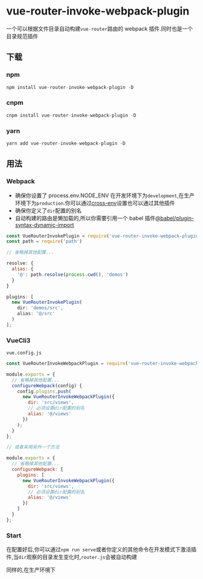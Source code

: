 # vue-router-invoke-webpack-plugin

一个可以根据文件目录自动构建`vue-router`路由的 webpack 插件.同时也是一个目录规范插件

## 下载

### npm

```javascript
npm install vue-router-invoke-webpack-plugin -D
```

### cnpm

```javascript
cnpm install vue-router-invoke-webpack-plugin -D
```

### yarn

```javascript
yarn add vue-router-invoke-webpack-plugin -D
```

## 用法

### Webpack

- 确保你设置了 process.env.NODE_ENV 在开发环境下为`development`,在生产环境下为`production`.你可以通过[cross-env](https://github.com/kentcdodds/cross-env)设置也可以通过其他插件
- 确保你定义了`dir`配置的别名
- 自动构建的路由是懒加载的,所以你需要引用一个 babel 插件[@babel/plugin-syntax-dynamic-import](https://babeljs.io/docs/en/next/babel-plugin-syntax-dynamic-import.html)

```javascript
const VueRouterInvokePlugin = require('vue-router-invoke-webpack-plugin');
const path = require('path')

// 省略掉其他配置...

resolve: {
  alias: {
    '@': path.resolve(process.cwd(), 'demos')
  }
}

plugins: [
  new VueRouterInvokePlugin(
    dir: 'demos/src',
    alias: '@/src'
  )
];
```

### VueCli3

`vue.config.js`

```javascript
const VueRouterInvokeWebpackPlugin = require('vue-router-invoke-webpack-plugin');

module.exports = {
  // 省略掉其他配置...
  configureWebpack(config) {
    config.plugins.push(
      new VueRouterInvokeWebpackPlugin({
        dir: 'src/views',
        // 必须设置dir配置的别名
        alias: '@/views'
      })
    );
  }
};

// 或者采用另外一个方法

module.exports = {
  // 省略掉其他配置...
  configureWebpack: {
    plugins: [
      new VueRouterInvokeWebpackPlugin({
        dir: 'src/views',
        // 必须设置dir配置的别名
        alias: '@/views'
      })
    ]
  }
};
```

### Start

在配置好后,你可以通过`npm run serve`或者你定义的其他命令在开发模式下激活插件,当`dir`观察的目录发生变化时,`router.js`会被自动构建

同样的,在生产环境下
